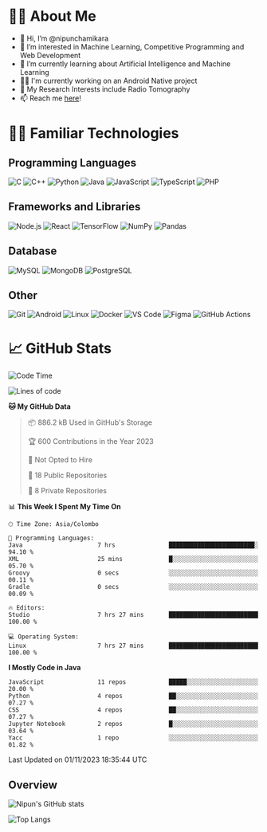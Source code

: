 # 🙋‍♂️ About Me
- 👋 Hi, I’m @nipunchamikara
- 👀 I’m interested in Machine Learning, Competitive Programming and Web Development
- 🌱 I’m currently learning about Artificial Intelligence and Machine Learning
- 🧑‍💻 I'm currently working on an Android Native project
- 📜 My Research Interests include Radio Tomography
- 📫 Reach me [here](mailto:nipunchamikara@yahoo.com)!

# 👨‍💻 Familiar Technologies

## Programming Languages
![C](https://img.icons8.com/color/48/000000/c-programming.png "C")
![C++](https://img.icons8.com/color/48/000000/c-plus-plus-logo.png "C++")
![Python](https://img.icons8.com/color/48/000000/python.png "Python")
![Java](https://img.icons8.com/color/48/000000/java-coffee-cup-logo.png "Java")
![JavaScript](https://img.icons8.com/color/48/000000/javascript.png "JavaScript")
![TypeScript](https://img.icons8.com/color/48/000000/typescript.png "TypeScript")
![PHP](https://img.icons8.com/officel/48/000000/php-logo.png "PHP")

## Frameworks and Libraries
![Node.js](https://img.icons8.com/color/48/000000/nodejs.png "Node.js")
![React](https://img.icons8.com/officel/48/000000/react.png "React")
![TensorFlow](https://img.icons8.com/color/48/000000/tensorflow.png "TensorFlow")
![NumPy](https://img.icons8.com/color/48/000000/numpy.png "NumPy")
![Pandas](https://img.icons8.com/color/48/000000/pandas.png "Pandas")

## Database
![MySQL](https://img.icons8.com/color/48/000000/mysql-logo.png "MySQL")
![MongoDB](https://img.icons8.com/color/48/000000/mongodb.png "MongoDB")
![PostgreSQL](https://img.icons8.com/color/48/000000/postgreesql.png "PostgreSQL")

## Other
![Git](https://img.icons8.com/color/48/000000/git.png "Git")
![Android](https://img.icons8.com/color/48/000000/android-os.png "Android")
![Linux](https://img.icons8.com/color/48/000000/linux.png "Linux")
![Docker](https://img.icons8.com/color/48/000000/docker.png "Docker")
![VS Code](https://img.icons8.com/color/48/000000/visual-studio-code-2019.png "VS Code")
![Figma](https://img.icons8.com/color/48/000000/figma.png "Figma")
![GitHub Actions](https://img.icons8.com/color/48/000000/github.png "GitHub Actions")

# 📈 GitHub Stats

<!--START_SECTION:waka-->
![Code Time](http://img.shields.io/badge/Code%20Time-138%20hrs%2058%20mins-blue)

![Lines of code](https://img.shields.io/badge/From%20Hello%20World%20I%27ve%20Written-7.1%20million%20lines%20of%20code-blue)

**🐱 My GitHub Data** 

> 📦 886.2 kB Used in GitHub's Storage 
 > 
> 🏆 600 Contributions in the Year 2023
 > 
> 🚫 Not Opted to Hire
 > 
> 📜 18 Public Repositories 
 > 
> 🔑 8 Private Repositories 
 > 
📊 **This Week I Spent My Time On** 

```text
🕑︎ Time Zone: Asia/Colombo

💬 Programming Languages: 
Java                     7 hrs               ████████████████████████░   94.10 % 
XML                      25 mins             █░░░░░░░░░░░░░░░░░░░░░░░░   05.70 % 
Groovy                   0 secs              ░░░░░░░░░░░░░░░░░░░░░░░░░   00.11 % 
Gradle                   0 secs              ░░░░░░░░░░░░░░░░░░░░░░░░░   00.09 % 

🔥 Editors: 
Studio                   7 hrs 27 mins       █████████████████████████   100.00 % 

💻 Operating System: 
Linux                    7 hrs 27 mins       █████████████████████████   100.00 % 
```

**I Mostly Code in Java** 

```text
JavaScript               11 repos            █████░░░░░░░░░░░░░░░░░░░░   20.00 % 
Python                   4 repos             ██░░░░░░░░░░░░░░░░░░░░░░░   07.27 % 
CSS                      4 repos             ██░░░░░░░░░░░░░░░░░░░░░░░   07.27 % 
Jupyter Notebook         2 repos             █░░░░░░░░░░░░░░░░░░░░░░░░   03.64 % 
Yacc                     1 repo              ░░░░░░░░░░░░░░░░░░░░░░░░░   01.82 % 
```




 Last Updated on 01/11/2023 18:35:44 UTC
<!--END_SECTION:waka-->

## Overview 

![Nipun's GitHub stats](https://github-readme-stats.vercel.app/api?username=nipunchamikara&show_icons=true&theme=radical)

![Top Langs](https://github-readme-stats.vercel.app/api/top-langs/?username=nipunchamikara&layout=compact&theme=radical)
